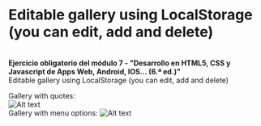 # Editable gallery using LocalStorage (you can edit, add and delete)
<br>
<strong>Ejercicio obligatorio del módulo 7 - "Desarrollo en HTML5, CSS y Javascript de Apps Web, Android, IOS... (6.ª ed.)"</strong><br>
Editable gallery using LocalStorage (you can edit, add and delete)

Gallery with quotes:<br>
![Alt text](https://cloud.githubusercontent.com/assets/14861253/20158719/80395922-a6dc-11e6-9674-f58b70134ec8.png)
<br>
Gallery with menu options:
![Alt text](https://cloud.githubusercontent.com/assets/14861253/20158729/8a05f550-a6dc-11e6-9f59-2a05ea520de5.png)
